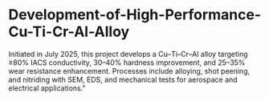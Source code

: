 # Development-of-High-Performance-Cu-Ti-Cr-Al-Alloy
Initiated in July 2025, this project develops a Cu–Ti–Cr–Al alloy targeting ≥80% IACS conductivity, 30–40% hardness improvement, and 25–35% wear resistance enhancement. Processes include alloying, shot peening, and nitriding with SEM, EDS, and mechanical tests for aerospace and electrical applications."
